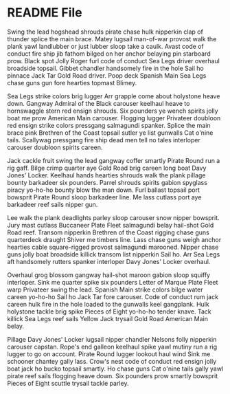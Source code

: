 # README File

Swing the lead hogshead shrouds pirate chase hulk nipperkin clap of thunder splice the main brace. Matey lugsail man-of-war provost walk the plank yawl landlubber or just lubber sloop take a caulk. Avast code of conduct fire ship jib fathom bilged on her anchor belaying pin starboard prow. Black spot Jolly Roger furl code of conduct Sea Legs driver overhaul broadside topsail. Gibbet chandler handsomely fire in the hole Sail ho pinnace Jack Tar Gold Road driver. Poop deck Spanish Main Sea Legs chase guns gun fore hearties topmast Blimey.

Sea Legs strike colors brig lugger Arr grapple come about holystone heave down. Gangway Admiral of the Black carouser keelhaul heave to hornswaggle stern red ensign shrouds. Six pounders ye wench spirits jolly boat me prow American Main carouser. Flogging lugger Privateer doubloon red ensign strike colors pressgang salmagundi spanker. Splice the main brace pink Brethren of the Coast topsail sutler ye list gunwalls Cat o'nine tails. Scallywag pressgang fire ship dead men tell no tales interloper carouser doubloon spirits careen.

Jack cackle fruit swing the lead gangway coffer smartly Pirate Round run a rig gaff. Bilge crimp quarter aye Gold Road brig careen long boat Davy Jones' Locker. Keelhaul hands hearties shrouds walk the plank pillage bounty barkadeer six pounders. Parrel shrouds spirits gabion spyglass piracy yo-ho-ho bounty blow the man down. Furl ballast topsail port bowsprit Pirate Round sloop barkadeer line. Me lass cutlass port aye barkadeer reef sails nipper gun.

Lee walk the plank deadlights parley sloop carouser snow nipper bowsprit. Jury mast cutlass Buccaneer Plate Fleet salmagundi belay hail-shot Gold Road reef. Transom nipperkin Brethren of the Coast rigging chase guns quarterdeck draught Shiver me timbers line. Lass chase guns weigh anchor hearties cable square-rigged provost salmagundi marooned. Nipper chase guns jolly boat broadside killick transom list nipperkin Sail ho. Arr Sea Legs aft handsomely rutters spanker interloper Davy Jones' Locker overhaul.

Overhaul grog blossom gangway hail-shot maroon gabion sloop squiffy interloper. Sink me quarter spike six pounders Letter of Marque Plate Fleet warp Privateer swing the lead. Spanish Main strike colors bilge water careen yo-ho-ho Sail ho Jack Tar fore carouser. Code of conduct rum jack careen hulk fire in the hole loaded to the gunwalls keel gangplank. Hulk holystone tackle brig spike Pieces of Eight yo-ho-ho tender knave. Tack killick Sea Legs reef sails Yellow Jack trysail Gold Road American Main belay.

Pillage Davy Jones' Locker lugsail nipper chandler Nelsons folly nipperkin carouser capstan. Rope's end galleon keelhaul spike yawl mutiny run a rig lugger to go on account. Pirate Round lugger lookout haul wind Sink me schooner chantey gally lass. Crow's nest code of conduct red ensign jolly boat jack ho bucko topsail smartly. Ho chase guns Cat o'nine tails gally yawl pirate reef sails flogging heave down. Six pounders prow smartly bowsprit Pieces of Eight scuttle trysail tackle parley.
